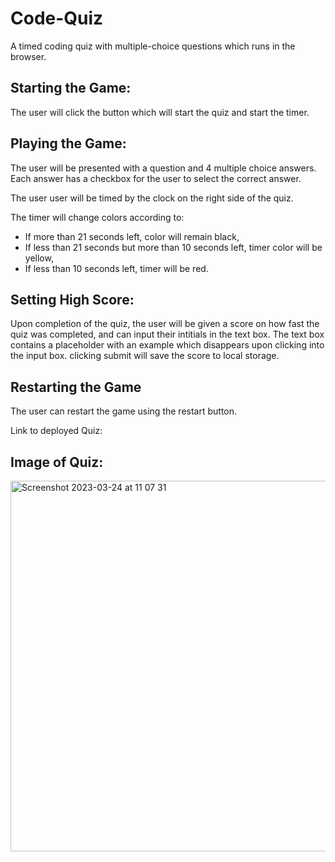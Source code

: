 # Code-Quiz
A timed coding quiz with multiple-choice questions which runs in the browser.

## Starting the Game:

The user will click the button which will start the quiz and start the timer.

## Playing the Game:

The user will be presented with a question and 4 multiple choice answers. Each answer has a checkbox for the user to select the correct answer.

The user user will be timed by the clock on the right side of the quiz. 

The timer will change colors according to:

 - If more than 21 seconds left, color will remain black,
 - If less than 21 seconds but more than 10 seconds left, timer color will be yellow,
 - If less than 10 seconds left, timer will be red.
 
 ## Setting High Score:
 
 Upon completion of the quiz, the user will be given a score on how fast the quiz was completed, and can input their intitials in the text box. The text box contains a placeholder with an example which disappears upon clicking into the input box. clicking submit will save the score to local storage. 
 
 ## Restarting the Game
 
 The user can restart the game using the restart button. 
 
 
 Link to deployed Quiz:
 
 
 
 ## Image of Quiz:
 
 <img width="593" alt="Screenshot 2023-03-24 at 11 07 31" src="https://user-images.githubusercontent.com/109441410/227504949-09642d15-4121-4f05-bc34-d68feef23422.png">
 
 
